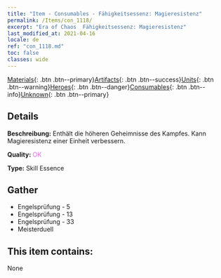 ```yaml
---
title: "Item - Consumables - Fähigkeitsessenz: Magieresistenz"
permalink: /Items/con_1118/
excerpt: "Era of Chaos  Fähigkeitsessenz: Magieresistenz"
last_modified_at: 2021-04-16
locale: de
ref: "con_1118.md"
toc: false
classes: wide
---
```

 [Materials](/de/Items/){: .btn .btn--primary}[Artifacts](/de/Items/Artifacts/){: .btn .btn--success}[Units](/de/Items/Units/){: .btn .btn--warning}[Heroes](/de/Items/Heroes/){: .btn .btn--danger}[Consumables](/de/Items/Consumables/){: .btn .btn--info}[Unknown](/de/Items/Unknown/){: .btn .btn--primary}

## Details
 **Beschreibung:** Enthält die höheren Geheimnisse des Kampfes. Kann Magieresistenz einer Einheit verbessern.

 **Quality:** <span style="color: #DA70D6">OK</span>

 **Type:** Skill Essence

## Gather

*    Engelsprüfung - 5 
*    Engelsprüfung - 13 
*    Engelsprüfung - 33 
*    Meisterduell 

## This item contains:

  None

